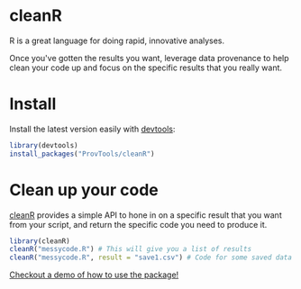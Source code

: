 # cleanR

R is a great language for doing rapid, innovative analyses. 

Once you've gotten the results you want, leverage data provenance to
help clean your code up and focus on the specific results that you
really want.

Install
=======

Install the latest version easily with [devtools](https://github.com/hadley/devtools):

```R
library(devtools)
install_packages("ProvTools/cleanR")
```

Clean up your code
==================

[cleanR](https://github.com/ProvTools/cleanR) provides a simple API to
hone in on a specific result that you want from your script, and
return the specific code you need to produce it.

```R
library(cleanR)
cleanR("messycode.R") # This will give you a list of results
cleanR("messycode.R", result = "save1.csv") # Code for some saved data
```

[Checkout a demo of how to use the package!](http://tinyurl.com/ProvTools-cleanR)
